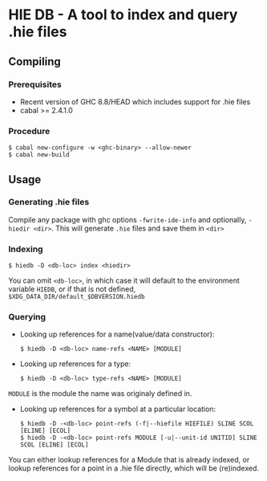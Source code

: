 # HIE DB - A tool to index and query .hie files

## Compiling

### Prerequisites

- Recent version of GHC 8.8/HEAD which includes support for .hie files
- cabal >= 2.4.1.0

### Procedure

```
$ cabal new-configure -w <ghc-binary> --allow-newer
$ cabal new-build
```

## Usage

### Generating .hie files

Compile any package with ghc options `-fwrite-ide-info` and optionally,
`-hiedir <dir>`. This will generate `.hie` files and save them in `<dir>`

### Indexing

```
$ hiedb -D <db-loc> index <hiedir>
```

You can omit `<db-loc>`, in which case it will default to the environment variable
`HIEDB`, or if that is not defined, `$XDG_DATA_DIR/default_$DBVERSION.hiedb`

### Querying

- Looking up references for a name(value/data constructor):
  ```
  $ hiedb -D <db-loc> name-refs <NAME> [MODULE]
  ```
- Looking up references for a type:
  ```
  $ hiedb -D <db-loc> type-refs <NAME> [MODULE]
  ```

`MODULE` is the module the name was originaly defined in.

- Looking up references for a symbol at a particular location:
  ```
  $ hiedb -D -<db-loc> point-refs (-f|--hiefile HIEFILE) SLINE SCOL [ELINE] [ECOL]  
  $ hiedb -D -<db-loc> point-refs MODULE [-u|--unit-id UNITID] SLINE SCOL [ELINE] [ECOL]
  ```

You can either lookup references for a Module that is already indexed,
or lookup references for a point in a .hie file directly, which will be
(re)indexed.
